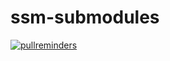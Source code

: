 # ssm-submodules

[![pullreminders](https://pullreminders.com/badge.svg)](https://pullreminders.com?ref=badge)
